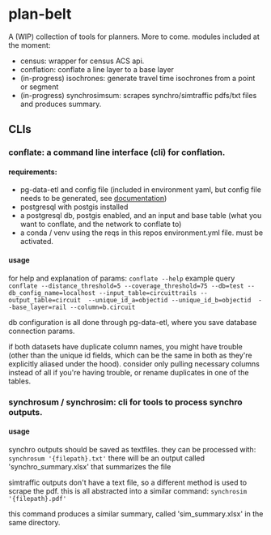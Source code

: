 # plan-belt
A (WIP) collection of tools for planners. More to come.
modules included at the moment:
* census: wrapper for census ACS api.
* conflation: conflate a line layer to a base layer
* (in-progress) isochrones: generate travel time isochrones from a point or segment
* (in-progress) synchrosimsum: scrapes synchro/simtraffic pdfs/txt files and produces summary.

## CLIs
### conflate: a command line interface (cli) for conflation.
#### requirements:
* pg-data-etl and config file (included in environment yaml, but config file needs to be generated, see [documentation](https://github.com/aaronfraint/pg-data-etl))
* postgresql with postgis installed
* a postgresql db, postgis enabled, and an input and base table (what you want to conflate, and the network to conflate to)
* a conda / venv using the reqs in this repos environment.yml file. must be activated.

#### usage
for help and explanation of params:
```conflate --help```
example query
```conflate --distance_threshold=5 --coverage_threshold=75 --db=test --db_config_name=localhost --input_table=circuittrails --output_table=circuit  --unique_id_a=objectid --unique_id_b=objectid  --base_layer=rail --column=b.circuit```

db configuration is all done through pg-data-etl, where you save database connection params.

if both datasets have duplicate column names, you might have trouble (other than the unique id fields, which can be the same in both as they're explicitly aliased under the hood).
consider only pulling necessary columns instead of all if you're having trouble, or rename duplicates in one of the tables.

### synchrosum / synchrosim: cli for tools to process synchro outputs.
#### usage
synchro outputs should be saved as textfiles. they can be processed with:
```synchrosum '{filepath}.txt'```
there will be an output called 'synchro_summary.xlsx' that summarizes the file


simtraffic outputs don't have a text file, so a different method is used to scrape the pdf.
this is all abstracted into a similar command:
```synchrosim '{filepath}.pdf'```

this command produces a similar summary, called 'sim_summary.xlsx' in the same directory.
